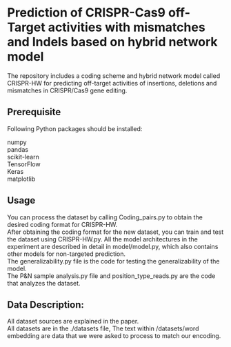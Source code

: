 # Prediction of CRISPR-Cas9 off-Target activities with mismatches and Indels based on hybrid network model
The repository includes a coding scheme and hybrid network model called CRISPR-HW for predicting off-target activities of insertions, deletions and mismatches in CRISPR/Cas9 gene editing.

## Prerequisite
Following Python packages should be installed:

numpy  
pandas  
scikit-learn  
TensorFlow  
Keras  
matplotlib  

## Usage
You can process the dataset by calling Coding_pairs.py to obtain the desired coding format for CRISPR-HW.  
After obtaining the coding format for the new dataset, you can train and test the dataset using CRISPR-HW.py. All the model architectures in the experiment are described in detail in model/model.py, which also contains other models for non-targeted prediction.  
The generalizability.py file is the code for testing the generalizability of the model.  
The P&N sample analysis.py file and position_type_reads.py are the code that analyzes the dataset.  

## Data Description:
All dataset sources are explained in the paper.  
All datasets are in the ./datasets file, The text within /datasets/word embedding are data that we were asked to process to match our encoding.  
